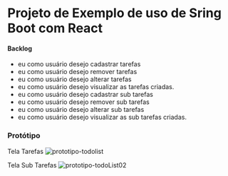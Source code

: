 # Projeto de Exemplo de uso de Sring Boot com React

#### Backlog
- eu como usuário desejo cadastrar tarefas
- eu como usuário desejo remover tarefas
- eu como usuário desejo alterar tarefas
- eu como usuário desejo visualizar as tarefas criadas.
- eu como usuário desejo cadastrar sub tarefas
- eu como usuário desejo remover sub tarefas
- eu como usuário desejo alterar sub tarefas
- eu como usuário desejo visualizar as sub tarefas criadas.


### Protótipo

Tela Tarefas
![prototipo-todolist](https://user-images.githubusercontent.com/44953877/74271220-46f97300-4ceb-11ea-84ff-b1ed01d7922c.png)

Tela Sub Tarefas
![prototipo-todoList02](https://user-images.githubusercontent.com/44953877/74272197-fa169c00-4cec-11ea-9a24-7e73fb4a9679.png)
